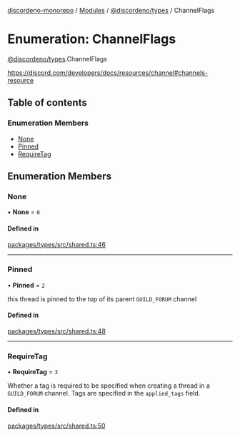 [discordeno-monorepo](../README.md) / [Modules](../modules.md) / [@discordeno/types](../modules/discordeno_types.md) / ChannelFlags

# Enumeration: ChannelFlags

[@discordeno/types](../modules/discordeno_types.md).ChannelFlags

https://discord.com/developers/docs/resources/channel#channels-resource

## Table of contents

### Enumeration Members

- [None](discordeno_types.ChannelFlags.md#none)
- [Pinned](discordeno_types.ChannelFlags.md#pinned)
- [RequireTag](discordeno_types.ChannelFlags.md#requiretag)

## Enumeration Members

### None

• **None** = `0`

#### Defined in

[packages/types/src/shared.ts:46](https://github.com/deepsarda/discordeno/blob/c6dc30bb/packages/types/src/shared.ts#L46)

---

### Pinned

• **Pinned** = `2`

this thread is pinned to the top of its parent `GUILD_FORUM` channel

#### Defined in

[packages/types/src/shared.ts:48](https://github.com/deepsarda/discordeno/blob/c6dc30bb/packages/types/src/shared.ts#L48)

---

### RequireTag

• **RequireTag** = `3`

Whether a tag is required to be specified when creating a thread in a `GUILD_FORUM` channel. Tags are specified in the `applied_tags` field.

#### Defined in

[packages/types/src/shared.ts:50](https://github.com/deepsarda/discordeno/blob/c6dc30bb/packages/types/src/shared.ts#L50)
